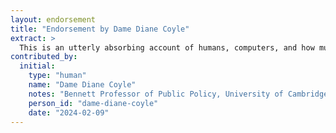 ```yaml
---
layout: endorsement
title: "Endorsement by Dame Diane Coyle"
extract: >
  This is an utterly absorbing account of humans, computers, and how much they differ. It explains why AI cannot substitute for human intelligence even as machine intelligence poses enormous challenges for how information is used and societies are organised.
contributed_by:
  initial:
    type: "human"
    name: "Dame Diane Coyle"
    notes: "Bennett Professor of Public Policy, University of Cambridge"
    person_id: "dame-diane-coyle"
    date: "2024-02-09"
---
```

